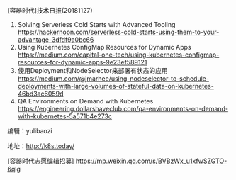[容器时代]技术日报(20181127)

1. Solving Serverless Cold Starts with Advanced Tooling https://hackernoon.com/serverless-cold-starts-using-them-to-your-advantage-3dfdf9a0bc66
2. Using Kubernetes ConfigMap Resources for Dynamic Apps  https://medium.com/capital-one-tech/using-kubernetes-configmap-resources-for-dynamic-apps-9e23ef589121
4. 使用Deployment和NodeSelector来部署有状态的应用 https://medium.com/@jmarhee/using-nodeselector-to-schedule-deployments-with-large-volumes-of-stateful-data-on-kubernetes-46bd3ac6059d
5. QA Environments on Demand with Kubernetes https://engineering.dollarshaveclub.com/qa-environments-on-demand-with-kubernetes-5a571b4e273c

编辑：yulibaozi

地址：http://k8s.today/

[容器时代志愿编辑招募] https://mp.weixin.qq.com/s/BVBzWx_u1xfwSZGTO-6qlg
